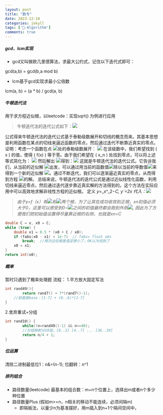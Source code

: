 ```yaml
---
layout: post
title: "数专"
date: 2023-12-10
categories: jekyll
tags: ['🥁-Algorithm']
comments: true
---
```


##### gcd、lcm实现
- gcd又叫做欧几里德算法，求最大公约式，记住以下迭代式即可：

gcd(a,b) = gcd(b,a mod b)

- lcm基于gcd实现求最小公倍数

lcm(a, b) = (a * b) / gcd(a, b)
##### 牛顿迭代法
用于求方程近似根，以leetcode：实现sqrt() 为例进行应用
> 牛顿迭代法的迭代公式如下：![]({{site.baseurl}}/images\59b6f88168477a78266d1143a4f00951.svg)

公式得来牛顿迭代法的迭代公式基于泰勒级数展开和切线的概念而来。其基本思想是利用函数在某点的切线来逼近函数的零点，然后通过迭代不断靠近真实的零点。
证明：考虑一个函数在点 ![]({{site.baseurl}}/images\45a5e6b13469d6b45de146cd727e525d.svg)处的泰勒级数展开：
![]({{site.baseurl}}/images\e7ff6657f9719c29ecd8deca62ced384.svg)
在该级数中，我们希望找到 \( x \) 的值，使得 \( f(x) \) 等于零。由于我们希望在 \( x_n \) 处找到零点，可以将上述等式简化为：
![]({{site.baseurl}}/images\2d3d056c879b34605913c72eb39e5bf2.svg)
然后解出 ![]({{site.baseurl}}/images\712ecf7894348e92d8779c3ee87eeeb0.svg)得到：![]({{site.baseurl}}/images\09b3966ea5d7cf43019d7c2baa7e874e.svg)
这就是牛顿迭代法的迭代公式。它告诉我们，从当前的近似解 ![]({{site.baseurl}}/images\45a5e6b13469d6b45de146cd727e525d.svg)出发，可以通过用当前的函数值![]({{site.baseurl}}/images\933e63c7574386607e8216c9f8380475.svg)除以当前的导数值![]({{site.baseurl}}/images\d60a16efd53d04d97d558a21602952e9.svg)来得到一个新的近似解 ![]({{site.baseurl}}/images\39d37abe873c552111e7efa07e33f317.svg)。通过不断迭代，我们可以逐渐逼近真实的零点，从而得到方程 ![]({{site.baseurl}}/images\aaa39fc034e2088661274da33af8e56f.svg)的解。
总结来说，牛顿迭代法的迭代公式是通过近似线性化函数，利用切线来逼近零点，然后通过迭代逐步靠近真实解的方法得到的。这个方法在实际应用中可以高效地求解非线性方程的近似根。
定义 _y_=_x^_2−_C, y`=2x_
_代入：_![]({{site.baseurl}}/images\b3a2ddd62fd8df681607feb952c8c194.svg)
> _由于y=f（x）有_![]({{site.baseurl}}/images\e92e17422569d2407b9d004a0ab3246f.svg)_和_![]({{site.baseurl}}/images\44bfecd9110b685533cc2688240243c7.svg)_两个根，为了让其在成功收敛到正根，xn初值必须大于0，这里可以感受到0~_![]({{site.baseurl}}/images\e92e17422569d2407b9d004a0ab3246f.svg)_之间的初值最终都会跑到外侧_![]({{site.baseurl}}/images\69fcc87cc15014ad9876c133727072dd.svg)_, 因此为了方便我们把初始值设置得尽量靠近根的右侧，也就是xn=C_

```cpp
double C = x, x0 = C;
while (true) {
    double x1 = 0.5 * (x0 + C / x0);
    if (fabs(x0 - x1) < 1e-7)  // fabs= float abs 
        break;	//两次近似根差值足够小了，OK认为找到了
    x0 = x1;
}
return int(x0);
```
##### 概率
暂时只遇到了概率处理题
流程：
1.平方放大固定写法
```cpp
int rand49(){
        return rand7() + 7*(rand7()-1);
    //前面是base：[1-7] + (0..6)*[1-7]
}
```
2.舍弃重试+分组
```cpp
int rand10() {
        while((n=rand49()-1) && n>=40);
        //分组映射分10组，[0..3] [4..7] ... [36..39]
        return n/4 + 1;
}
```
##### 位运算
清除二进制最低位1：n&=(n-1);
	位翻转：n^1
##### 排列组合

- 路径数量(leetcode) 最基本的组合数：m+n个位置上，选择出m或者n个多少种位置
- 路径数量Plus (假如m>=n，n相关的移动不能连续，必须间隔m)
   - 即隔板法，以量少n为基准摆好，用m插入到n+1个隔间空间中，
